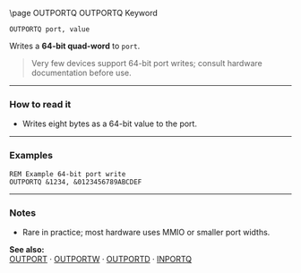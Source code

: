 \page OUTPORTQ OUTPORTQ Keyword
```basic
OUTPORTQ port, value
```

Writes a **64-bit quad-word** to `port`.


> Very few devices support 64-bit port writes; consult hardware documentation before use.

---

### How to read it

- Writes eight bytes as a 64-bit value to the port.

---

### Examples
```basic
REM Example 64-bit port write
OUTPORTQ &1234, &0123456789ABCDEF
```

---

### Notes
- Rare in practice; most hardware uses MMIO or smaller port widths.

**See also:**  
[OUTPORT](https://github.com/brainboxdotcc/retro-rocket/wiki/OUTPORT) · [OUTPORTW](https://github.com/brainboxdotcc/retro-rocket/wiki/OUTPORTW) · [OUTPORTD](https://github.com/brainboxdotcc/retro-rocket/wiki/OUTPORTD) · [INPORTQ](https://github.com/brainboxdotcc/retro-rocket/wiki/INPORTQ)